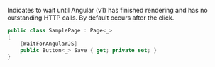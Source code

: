 Indicates to wait until Angular (v1) has finished rendering and has no outstanding HTTP calls. 
By default occurs after the click.

```cs
public class SamplePage : Page<_>
{
    [WaitForAngularJS]
    public Button<_> Save { get; private set; }
}
```